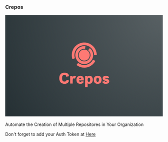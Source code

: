 ### Crepos

![Crepos](/assets/Crepos.png)

Automate the Creation of Multiple Repositores in Your Organization

Don't forget to add your Auth Token at [Here](/src/RepoCreator.js#L16)